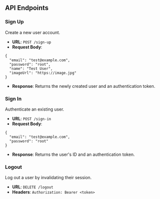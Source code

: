 ## API Endpoints

### Sign Up

Create a new user account.

- **URL**: `POST /sign-up`
- **Request Body**:

```
{
  "email": "test@example.com",
  "password": "root",
  "name": "Test User",
  "imageUrl": "https://image.jpg"
}

```

- **Response**: Returns the newly created user and an authentication token.

### Sign In

Authenticate an existing user.

- **URL**: `POST /sign-in`
- **Request Body**:

```
{
  "email": "test@example.com",
  "password": "root"
}

```

- **Response**: Returns the user's ID and an authentication token.

### Logout

Log out a user by invalidating their session.

- **URL**: `DELETE /logout`
- **Headers**: `Authorization: Bearer <token>`

